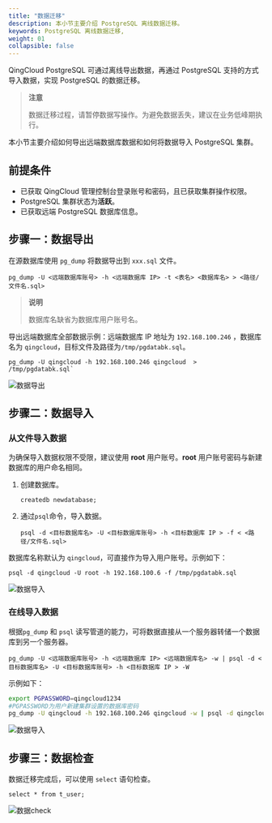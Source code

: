 ```yaml
---
title: "数据迁移"
description: 本小节主要介绍 PostgreSQL 离线数据迁移。 
keywords: PostgreSQL 离线数据迁移,
weight: 01
collapsible: false
---
```



QingCloud PostgreSQL 可通过离线导出数据，再通过 PostgreSQL 支持的方式导入数据，实现 PostgreSQL 的数据迁移。

> **注意**
> 
> 数据迁移过程，请暂停数据写操作。为避免数据丢失，建议在业务低峰期执行。

本小节主要介绍如何导出远端数据库数据和如何将数据导入 PostgreSQL 集群。

## 前提条件

- 已获取 QingCloud 管理控制台登录账号和密码，且已获取集群操作权限。
- PostgreSQL 集群状态为**活跃**。
- 已获取远端 PostgreSQL 数据库信息。

## 步骤一：数据导出

在源数据库使用 `pg_dump` 将数据导出到 `xxx.sql` 文件。

```shell
pg_dump -U <远端数据库账号> -h <远端数据库 IP> -t <表名> <数据库名> > <路径/文件名.sql>
```
> **说明**
> 
> 数据库名缺省为数据库用户账号名。

导出远端数据库全部数据示例：远端数据库 IP 地址为 `192.168.100.246` ，数据库名为 `qingcloud`，目标文件及路径为`/tmp/pgdatabk.sql`。

```shell
pg_dump -U qingcloud -h 192.168.100.246 qingcloud  > /tmp/pgdatabk.sql`
```

![数据导出](../../_images/pg_datadump.png)

## 步骤二：数据导入

### 从文件导入数据

为确保导入数据权限不受限，建议使用 **root** 用户账号。**root** 用户账号密码与新建数据库的用户命名相同。  

1. 创建数据库。

   `createdb newdatabase;`

2. 通过`psql`命令，导入数据。

   ```shell
   psql -d <目标数据库名> -U <目标数据库账号> -h <目标数据库 IP > -f < <路径/文件名.sql>
   ```

数据库名称默认为 `qingcloud`，可直接作为导入用户账号。示例如下：

```shell
psql -d qingcloud -U root -h 192.168.100.6 -f /tmp/pgdatabk.sql
```

![数据导入](../../_images/pg_dataimport.png)

### 在线导入数据

根据`pg_dump` 和 `psql` 读写管道的能力，可将数据直接从一个服务器转储一个数据库到另一个服务器。
  
```shell
pg_dump -U <远端数据库账号> -h <远端数据库 IP> <远端数据库名> -w | psql -d <目标数据库名> -U <目标数据库账号> -h <目标数据库 IP > -W
```

示例如下：

```bash
export PGPASSWORD=qingcloud1234
#PGPASSWORD为用户新建集群设置的数据库密码
pg_dump -U qingcloud -h 192.168.100.246 qingcloud -w | psql -d qingcloud -U root -h 192.168.100.6 -W
```

![数据导入](../../_images/pg_importdataonline.png)

## 步骤三：数据检查

数据迁移完成后，可以使用 `select` 语句检查。

`select * from t_user; `

![数据check](../../_images/datacheck.png)
